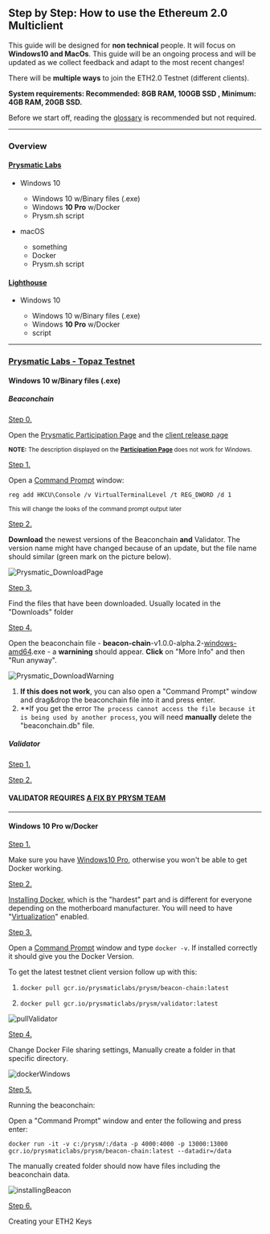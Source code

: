 ## Step by Step: How to use the Ethereum 2.0 Multiclient

This guide will be designed for **non technical** people. It will focus on **Windows10 and MacOs**. This guide will be an ongoing process and will be updated as we collect feedback and adapt to the most recent changes! 

There will be **multiple ways** to join the ETH2.0 Testnet (different clients).

**System requirements: Recommended: 8GB RAM, 100GB SSD , Minimum: 4GB RAM, 20GB SSD.**

Before we start off, reading the [glossary](https://kb.beaconcha.in/glossary) is recommended but not required.

---

### Overview

#### [Prysmatic Labs](https://prysmaticlabs.com/)

- Windows 10

    - Windows 10 w/Binary files (.exe)
    - Windows **10 Pro** w/Docker
    - Prysm.sh script
    
- macOS

    - something
    - Docker
    - Prysm.sh script 
    
#### [Lighthouse](https://lighthouse.sigmaprime.io/)

- Windows 10

    - Windows 10 w/Binary files (.exe)
    - Windows **10 Pro** w/Docker
    - script
  
---
### [Prysmatic Labs - Topaz Testnet](https://prysmaticlabs.com/)

#### Windows 10 w/Binary files (.exe)

##### Beaconchain

<ins>Step 0.</ins> 

Open the [Prysmatic Participation Page](https://prylabs.net/participate) and the [client release page](https://github.com/prysmaticlabs/prysm/releases)

<sub> **NOTE:** The description displayed on the **[Participation Page](https://prylabs.net/participate)** does not work for Windows. </sub>

<ins>Step 1.</ins> 

Open a [Command Prompt](https://www.wikihow.com/Open-the-Command-Prompt-in-Windows) window:

`reg add HKCU\Console /v VirtualTerminalLevel /t REG_DWORD /d 1`

<sub> This will change the looks of the command prompt output later </sub>

<ins>Step 2.</ins> 

**Download** the newest versions of the Beaconchain **and** Validator. The version name might have changed because of an update, but the file name should similar (green mark on the picture below).

![Prysmatic_DownloadPage](https://user-images.githubusercontent.com/26490734/79451678-33b69c80-7fe7-11ea-80c8-b92c75fbb937.png)

<ins>Step 3.</ins> 

Find the files that have been downloaded. Usually located in the "Downloads" folder

<ins>Step 4.</ins> 

Open the beaconchain file - **beacon-chain**-v1.0.0-alpha.2-<ins>windows-amd64</ins>.exe - a **warnining** should appear. **Click** on "More Info" and then "Run anyway".

![Prysmatic_DownloadWarning](https://user-images.githubusercontent.com/26490734/79451935-a1fb5f00-7fe7-11ea-875d-f443afe24b09.png)

1. **If this does not work**, you can also open a "Command Prompt" window and drag&drop the beaconchain file into it and press enter.
2. **If you get the error `The process cannot access the file because it is being used by another process`, you will need **manually** delete the "beaconchain.db" file.

##### Validator

<ins>Step 1.</ins> 

<!-- Make sure to have the Validator File as desribed [here, <ins>Step 1 and 2.</ins>](https://github.com/Buttaa/eth2-knowledge-base/blob/howToMultiClient/howToMulticlient.md#windows10) -->

<ins>Step 2.</ins> 

<!-- Open the validator file - **validator**-v1.0.0-alpha.2-<ins>windows</ins>-amd64 -->

#### VALIDATOR REQUIRES [A FIX BY PRYSM TEAM](https://github.com/prysmaticlabs/prysm/issues/5456#issue-601128068)
---

#### Windows **10 Pro** w/Docker

<ins>Step 1.</ins>

Make sure you have [Windows10 Pro](https://support.microsoft.com/en-us/help/13443/windows-which-version-am-i-running), otherwise you won't be able to get Docker working. 

<ins>Step 2.</ins>

[Installing Docker](https://docs.docker.com/docker-for-windows/install/), which is the "hardest" part and is different for everyone depending on the motherboard manufacturer. You will need to have "[Virtualization](https://docs.docker.com/docker-for-windows/troubleshoot/#virtualization-must-be-enabled)" enabled. 

<ins>Step 3.</ins>

Open a [Command Prompt](https://www.wikihow.com/Open-the-Command-Prompt-in-Windows) window and type `docker -v`. If installed correctly it should give you the Docker Version.

To get the latest testnet client version follow up with this:

1. `docker pull gcr.io/prysmaticlabs/prysm/beacon-chain:latest`

2. `docker pull gcr.io/prysmaticlabs/prysm/validator:latest`

![pullValidator](https://user-images.githubusercontent.com/26490734/79550092-2efdf100-8098-11ea-948f-84cc150a2251.png)

<ins>Step 4.</ins>

Change Docker File sharing settings, Manually create a folder in that specific directory.

![dockerWindows](https://user-images.githubusercontent.com/26490734/79551080-7c2e9280-8099-11ea-8886-0b739b7d12c1.png)

<ins>Step 5.</ins>

Running the beaconchain:

Open a "Command Prompt" window and enter the following and press enter:

`docker run -it -v c:/prysm/:/data -p 4000:4000 -p 13000:13000 gcr.io/prysmaticlabs/prysm/beacon-chain:latest --datadir=/data`

The manually created folder should now have files including the beaconchain data.

![installingBeacon](https://user-images.githubusercontent.com/26490734/79552684-a1240500-809b-11ea-9e84-8841cc4caba2.png)

<ins>Step 6.</ins>

Creating your ETH2 Keys 


